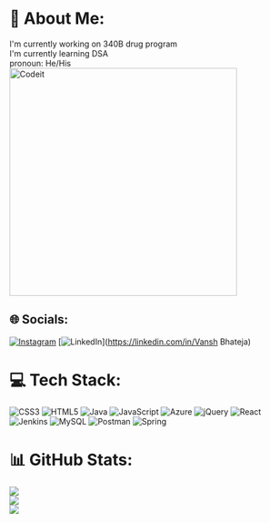 # 💫 About Me:
I'm currently working on 340B drug program<br>I'm currently learning DSA<br>pronoun: He/His<br>
<img align ="" alt = "Codeit" width = "400" src = "[http://www.codeit.kr/](https://giphy.com/gifs/codeit-official-coding-programming-codeit-Y1vohJMVMtjSQxmUot)">


## 🌐 Socials:
[![Instagram](https://img.shields.io/badge/Instagram-%23E4405F.svg?logo=Instagram&logoColor=white)](https://instagram.com/_____vansh___) [![LinkedIn](https://img.shields.io/badge/LinkedIn-%230077B5.svg?logo=linkedin&logoColor=white)](https://linkedin.com/in/Vansh Bhateja) 

# 💻 Tech Stack:
![CSS3](https://img.shields.io/badge/css3-%231572B6.svg?style=for-the-badge&logo=css3&logoColor=white) ![HTML5](https://img.shields.io/badge/html5-%23E34F26.svg?style=for-the-badge&logo=html5&logoColor=white) ![Java](https://img.shields.io/badge/java-%23ED8B00.svg?style=for-the-badge&logo=openjdk&logoColor=white) ![JavaScript](https://img.shields.io/badge/javascript-%23323330.svg?style=for-the-badge&logo=javascript&logoColor=%23F7DF1E) ![Azure](https://img.shields.io/badge/azure-%230072C6.svg?style=for-the-badge&logo=microsoftazure&logoColor=white) ![jQuery](https://img.shields.io/badge/jquery-%230769AD.svg?style=for-the-badge&logo=jquery&logoColor=white) ![React](https://img.shields.io/badge/react-%2320232a.svg?style=for-the-badge&logo=react&logoColor=%2361DAFB) ![Jenkins](https://img.shields.io/badge/jenkins-%232C5263.svg?style=for-the-badge&logo=jenkins&logoColor=white) ![MySQL](https://img.shields.io/badge/mysql-%2300000f.svg?style=for-the-badge&logo=mysql&logoColor=white) ![Postman](https://img.shields.io/badge/Postman-FF6C37?style=for-the-badge&logo=postman&logoColor=white) ![Spring](https://img.shields.io/badge/spring-%236DB33F.svg?style=for-the-badge&logo=spring&logoColor=white)
# 📊 GitHub Stats:
![](https://github-readme-stats.vercel.app/api?username=Vanshbhateja&theme=midnight-purple&hide_border=false&include_all_commits=false&count_private=false)<br/>
![](https://github-readme-streak-stats.herokuapp.com/?user=Vanshbhateja&theme=midnight-purple&hide_border=false)<br/>
![](https://github-readme-stats.vercel.app/api/top-langs/?username=Vanshbhateja&theme=midnight-purple&hide_border=false&include_all_commits=false&count_private=false&layout=compact)

<!-- Proudly created with GPRM ( https://gprm.itsvg.in ) -->
